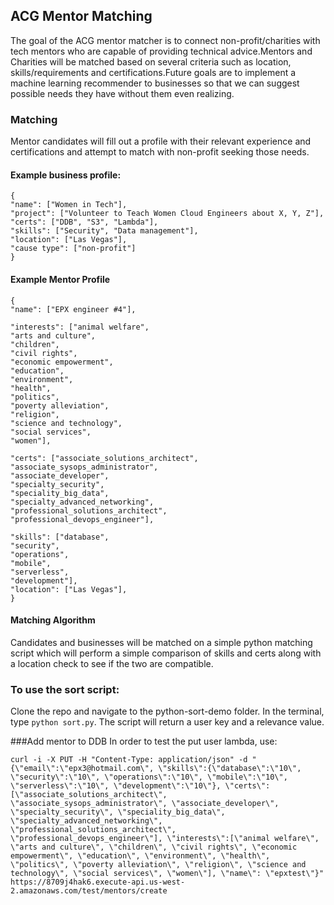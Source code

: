 ## ACG Mentor Matching
The goal of the ACG mentor matcher is to connect non-profit/charities with tech mentors who are capable of providing technical advice.Mentors and Charities will be matched based on several criteria such as location, skills/requirements and certifications.Future goals are to implement a machine learning recommender to businesses so that we can suggest possible needs they have without them even realizing.

### Matching
Mentor candidates will fill out a profile with their relevant experience and certifications and attempt to match with non-profit seeking those needs.

#### Example business profile:
```
{
"name": ["Women in Tech"],
"project": ["Volunteer to Teach Women Cloud Engineers about X, Y, Z"],
"certs": ["DDB", "S3", "Lambda"],
"skills": ["Security", "Data management"],
"location": ["Las Vegas"],
"cause type": ["non-profit"]
}
```
#### Example Mentor Profile
```
{
"name": ["EPX engineer #4"],

"interests": ["animal welfare",
"arts and culture",
"children",
"civil rights",
"economic empowerment",
"education",
"environment",
"health",
"politics",
"poverty alleviation",
"religion",
"science and technology",
"social services",
"women"],

"certs": ["associate_solutions_architect",
"associate_sysops_administrator",
"associate_developer",
"specialty_security",
"speciality_big_data",
"specialty_advanced_networking",
"professional_solutions_architect",
"professional_devops_engineer"],

"skills": ["database",
"security",
"operations",
"mobile",
"serverless",
"development"],
"location": ["Las Vegas"],
}
```
#### Matching Algorithm
Candidates and businesses will be matched on a simple python matching script which will perform a simple comparison of skills and certs along with a location check to see if the two are compatible.

### To use the sort script:
Clone the repo and navigate to the python-sort-demo folder.
In the terminal, type ```python sort.py```.
The script will return a user key and a relevance value.

###Add mentor to DDB
In order to test the put user lambda, use:
```
curl -i -X PUT -H "Content-Type: application/json" -d "{\"email\":\"epx3@hotmail.com\", \"skills\":{\"database\":\"10\", \"security\":\"10\", \"operations\":\"10\", \"mobile\":\"10\", \"serverless\":\"10\", \"development\":\"10\"}, \"certs\": [\"associate_solutions_architect\", \"associate_sysops_administrator\", \"associate_developer\", \"specialty_security\", \"speciality_big_data\", \"specialty_advanced_networking\", \"professional_solutions_architect\", \"professional_devops_engineer\"], \"interests\":[\"animal welfare\", \"arts and culture\", \"children\", \"civil rights\", \"economic empowerment\", \"education\", \"environment\", \"health\", \"politics\", \"poverty alleviation\", \"religion\", \"science and technology\", \"social services\", \"women\"], \"name\": \"epxtest\"}" https://8709j4hak6.execute-api.us-west-2.amazonaws.com/test/mentors/create
```
